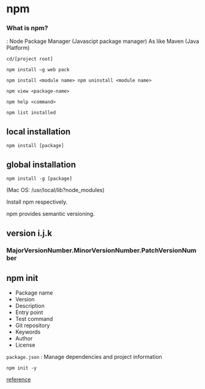 # npm
### What is npm?
: Node Package Manager (Javascipt package manager)
As like Maven (Java Platform)

`cd/[project root]`

`npm install —g web pack`

`npm install <module name>
npm uninstall <module name>`

`npm view <package-name>`

`npm help <command>`  

`npm list installed`

## local installation

`npm install [package]`

## global installation

`npm install -g [package]`

(Mac OS: /usr/local/lib?node_modules)

<Problem>
Install npm respectively.

npm provides semantic versioning.

## version i.j.k
### MajorVersionNumber.MinorVersionNumber.PatchVersionNumber

## npm init
* Package name
* Version
* Description
* Entry point
* Test command
* Git repository
* Keywords
* Author
* License

`package.json`
: Manage dependencies and project information

`npm init -y`


[reference](https://www.npmjs.com/)
